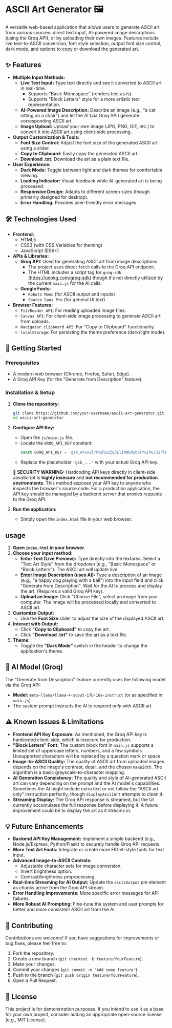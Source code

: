 # ASCII Art Generator 🖼️

A versatile web-based application that allows users to generate ASCII art from various sources: direct text input, AI-powered image descriptions (using the Groq API), or by uploading their own images. Features include live text-to-ASCII conversion, font style selection, output font size control, dark mode, and options to copy or download the generated art.

<!-- Optional: Add a screenshot of the application here -->
<!-- ![App Screenshot](path/to/screenshot.png) -->

## ✨ Features

*   **Multiple Input Methods:**
    *   **Live Text Input:** Type text directly and see it converted to ASCII art in real-time.
        *   Supports "Basic Monospace" (renders text as is).
        *   Supports "Block Letters" style for a more artistic text representation.
    *   **AI-Powered Image Description:** Describe an image (e.g., "a cat sitting on a chair") and let the AI (via Groq API) generate corresponding ASCII art.
    *   **Image Upload:** Upload your own image (JPG, PNG, GIF, etc.) to convert it into ASCII art using client-side processing.
*   **Output Customization & Tools:**
    *   **Font Size Control:** Adjust the font size of the generated ASCII art using a slider.
    *   **Copy to Clipboard:** Easily copy the generated ASCII art.
    *   **Download .txt:** Download the art as a plain text file.
*   **User Experience:**
    *   **Dark Mode:** Toggle between light and dark themes for comfortable viewing.
    *   **Loading Indicator:** Visual feedback while AI-generated art is being processed.
    *   **Responsive Design:** Adapts to different screen sizes (though primarily designed for desktop).
    *   **Error Handling:** Provides user-friendly error messages.

## 🛠️ Technologies Used

*   **Frontend:**
    *   HTML5
    *   CSS3 (with CSS Variables for theming)
    *   JavaScript (ES6+)
*   **APIs & Libraries:**
    *   **Groq API:** Used for generating ASCII art from image descriptions.
        *   The project uses direct `fetch` calls to the Groq API endpoint.
        *   The HTML includes a script tag for `groq-sdk` (https://unpkg.com/groq-sdk) though it's not directly utilized by the current `main.js` for the AI calls.
    *   **Google Fonts:**
        *   `Roboto Mono` (for ASCII output and inputs)
        *   `Source Sans Pro` (for general UI text)
*   **Browser Features:**
    *   `FileReader API`: For reading uploaded image files.
    *   `Canvas API`: For client-side image processing to generate ASCII art from uploads.
    *   `Navigator.clipboard API`: For "Copy to Clipboard" functionality.
    *   `localStorage`: For persisting the theme preference (dark/light mode).

## 🚀 Getting Started

### Prerequisites

*   A modern web browser (Chrome, Firefox, Safari, Edge).
*   A Groq API Key (for the "Generate from Description" feature).

### Installation & Setup

1.  **Clone the repository:**
    ```bash
    git clone https://github.com/your-username/ascii-art-generator.git
    cd ascii-art-generator
    ```

2.  **Configure API Key:**
    *   Open the `js/main.js` file.
    *   Locate the `GROQ_API_KEY` constant:
        ```javascript
        const GROQ_API_KEY = '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'; // Replace with your actual key
        ```
    *   Replace the placeholder `'gsk_...'` with your actual Groq API key.

    🚨 **SECURITY WARNING:**
    Hardcoding API keys directly in client-side JavaScript is **highly insecure** and **not recommended for production environments**. This method exposes your API key to anyone who inspects the browser's source code. For a production application, the API key should be managed by a backend server that proxies requests to the Groq API.

3.  **Run the application:**
    *   Simply open the `index.html` file in your web browser.

##  usage

1.  **Open `index.html` in your browser.**
2.  **Choose your input method:**
    *   **Enter Text (Live Preview):** Type directly into the textarea. Select a "Text Art Style" from the dropdown (e.g., "Basic Monospace" or "Block Letters"). The ASCII art will update live.
    *   **Enter Image Description (uses AI):** Type a description of an image (e.g., "a happy dog playing with a ball") into the input field and click "Generate from Description". Wait for the AI to process and display the art. (Requires a valid Groq API key).
    *   **Upload an Image:** Click "Choose File", select an image from your computer. The image will be processed locally and converted to ASCII art.
3.  **Customize Output:**
    *   Use the **Font Size** slider to adjust the size of the displayed ASCII art.
4.  **Interact with Output:**
    *   Click **"Copy to Clipboard"** to copy the art.
    *   Click **"Download .txt"** to save the art as a text file.
5.  **Theme:**
    *   Toggle the **"Dark Mode"** switch in the header to change the application's theme.

## 🤖 AI Model (Groq)

The "Generate from Description" feature currently uses the following model via the Groq API:
*   **Model:** `meta-llama/llama-4-scout-17b-16e-instruct` (or as specified in `main.js`)
*   The system prompt instructs the AI to respond *only* with ASCII art.

## ⚠️ Known Issues & Limitations

*   **Frontend API Key Exposure:** As mentioned, the Groq API key is hardcoded client-side, which is insecure for production.
*   **"Block Letters" Font:** The custom block font in `main.js` supports a limited set of uppercase letters, numbers, and a few symbols. Unsupported characters will be replaced by a question mark or space.
*   **Image-to-ASCII Quality:** The quality of ASCII art from uploaded images depends on the image's contrast, detail, and the chosen `maxWidth`. The algorithm is a basic grayscale-to-character mapping.
*   **AI Generation Consistency:** The quality and style of AI-generated ASCII art can vary depending on the prompt and the AI model's capabilities. Sometimes the AI might include extra text or not follow the "ASCII art only" instruction perfectly, though `displayAsciiArt` attempts to clean it.
*   **Streaming Display:** The Groq API response is streamed, but the UI currently accumulates the full response before displaying it. A future improvement could be to display the art as it streams in.

## 💡 Future Enhancements

*   **Backend API Key Management:** Implement a simple backend (e.g., Node.js/Express, Python/Flask) to securely handle Groq API requests.
*   **More Text Art Fonts:** Integrate or create more FIGlet-style fonts for text input.
*   **Advanced Image-to-ASCII Controls:**
    *   Adjustable character sets for image conversion.
    *   Invert brightness option.
    *   Contrast/brightness preprocessing.
*   **Real-time Streaming for AI Output:** Update the `asciiOutput` pre element as chunks arrive from the Groq API stream.
*   **Error Handling Improvements:** More specific error messages for API failures.
*   **More Robust AI Prompting:** Fine-tune the system and user prompts for better and more consistent ASCII art from the AI.

## 🤝 Contributing

Contributions are welcome! If you have suggestions for improvements or bug fixes, please feel free to:
1.  Fork the repository.
2.  Create a new branch (`git checkout -b feature/YourFeature`).
3.  Make your changes.
4.  Commit your changes (`git commit -m 'Add some feature'`).
5.  Push to the branch (`git push origin feature/YourFeature`).
6.  Open a Pull Request.

## 📄 License

This project is for demonstration purposes. If you intend to use it as a base for your own project, consider adding an appropriate open-source license (e.g., MIT License).
